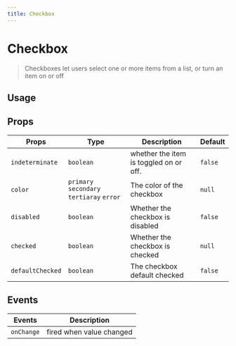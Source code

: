 ```yaml
---
title: Checkbox
---
```


# Checkbox

> Checkboxes let users select one or more items from a list, or turn an item on or off

## Usage

<usage name="checkbox"></usage>

## Props

| Props            | Type                                      | Description                            | Default |
| ---------------- | ----------------------------------------- | -------------------------------------- | ------- |
| `indeterminate`  | `boolean`                                 | whether the item is toggled on or off. | `false` |
| `color`          | `primary` `secondary` `tertiaray` `error` | The color of the checkbox              | `null`  |
| `disabled`       | `boolean`                                 | Whether the checkbox is disabled       | `false` |
| `checked`        | `boolean`                                 | Whether the checkbox is checked        | `null`  |
| `defaultChecked` | `boolean`                                 | The checkbox default checked           | `false` |

## Events

| Events     | Description              |
| ---------- | ------------------------ |
| `onChange` | fired when value changed |
